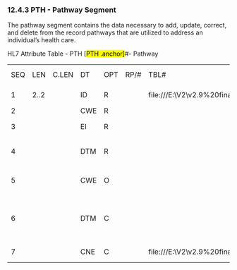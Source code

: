 ### 12.4.3 PTH - Pathway Segment

The pathway segment contains the data necessary to add, update, correct, and delete from the record pathways that are utilized to address an individual’s health care.

HL7 Attribute Table - PTH [<mark>PTH .anchor]</mark>#- Pathway

|     |     |     |     |     |     |     |     |     |
| --- | --- | --- | --- | --- | --- | --- | --- | --- |
| SEQ | LEN | C.LEN | DT | OPT | RP/# | TBL# | ITEM # | ELEMENT NAME |
| 1 | 2..2 |  | ID | R |  | file:///E:\V2\v2.9%20final%20Nov%20from%20Frank\V29_CH02C_Tables.docx#HL70287[0287] | 02534 | Action Code |
| 2 |  |  | CWE | R |  |  | 01207 | Pathway ID |
| 3 |  |  | EI | R |  |  | 01208 | Pathway Instance ID |
| 4 |  |  | DTM | R |  |  | 01209 | Pathway Established Date/Time |
| 5 |  |  | CWE | O |  |  | 01210 | Pathway Life Cycle Status |
| 6 |  |  | DTM | C |  |  | 01211 | Change Pathway Life Cycle Status Date/Time |
| 7 |  |  | CNE | C |  | file:///E:\V2\v2.9%20final%20Nov%20from%20Frank\V29_CH02C_Tables.docx#HL70725[0725] | 02239 | Mood Code |
